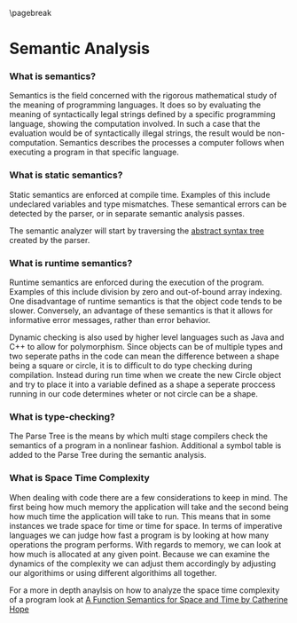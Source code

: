 
\pagebreak

<!---
DO NOT REMOVE THIS COMMENT OR TOPICS LISTED HERE.

This section should cover these topics.
It need not be in this order.

Indicate coverage of topics by copying topic lines verbatim into a comment adjacent to the relevant text.
Covered topics appear twice in a file: here and adjacent to the relevant text.
Uncovered topics appear only once in a file (in this comment).

This command checks whether topic lines appear only once in a file.

    ./check.sh uncovered

TOPICS:

4.1 Overview
4.1.1 Relation to Parse Tree
4.1.1.1 Input from Parser
4.1.1.2 Adds Semantic Information to Parse Tree
4.1.2 Output to Code Generation Phase
4.2 Process
4.2.1 Type Checking
4.2.1.1 Verify Type Constraints
4.2.1.2 Static Checking
4.2.1.2.1 Done at Compile Time
4.2.1.2.2 Dynamic Checking Done at Runtime
4.2.1.2.3 Example Languages
4.2.1.2.3.1 Ada
4.2.1.2.3.2 C++
4.2.1.2.3.3 Java
4.2.1.3 Type Safety
4.2.1.4 Types Specified by the Language Specification
4.2.2 Object Binding
4.2.2.1 Associates Variable with its Definition
4.2.2.2 Resolve Object References
4.2.3 Assignment Operations
4.2.3.1 Data Flow Analysis
4.2.3.2 Definite Assignment Analysis
4.2.3.2.1 Ensures Variable are Assigned Before Used
4.2.3.2.2 Allows Potential Optimization
4.2.4 Produce Errors/Warnings
4.3 Time/Space Complexity

-->


Semantic Analysis
=================

### What is semantics?
<!---
4.1 Overview
-->

Semantics is the field concerned with the rigorous mathematical study of the meaning of programming languages.
It does so by evaluating the meaning of syntactically legal strings defined by a specific programming language, showing the computation involved.
In such a case that the evaluation would be of syntactically illegal strings, the result would be non-computation.
Semantics describes the processes a computer follows when executing a program in that specific language.

### What is static semantics?

<!--
4.2.1.2 Static Checking
4.2.1.2.1 Done at Compile Time
-->

Static semantics are enforced at compile time.
Examples of this include undeclared variables and type mismatches.
These semantical errors can be detected by the parser, or in separate semantic analysis passes.

<!-- I will add more to this section - Mike D -->
The semantic analyzer will start by traversing the [abstract syntax tree](#what-is-an-abstract-syntax-tree) created by the parser.



### What is runtime semantics?

<!--
4.2.1.2.2 Dynamic Checking Done at Runtime
-->

Runtime semantics are enforced during the execution of the program.
Examples of this include division by zero and out-of-bound array indexing.
One disadvantage of runtime semantics is that the object code tends to be slower.
Conversely, an advantage of these semantics is that it allows for informative error messages, rather than error behavior.

Dynamic checking is also used by higher level languages such as Java and C++ to allow for polymorphism.
Since objects can be of multiple types and two seperate paths in the code can mean the difference between a shape being a square or circle, it is to difficult to do type checking during compilation.
Instead during run time when we create the new Circle object and try to place it into a variable defined as a shape a seperate proccess running in our code determines wheter or not circle can be a shape.

### What is type-checking?
<!---
4.1.1 Relation to Parse Tree
-->

The Parse Tree is the means by which multi stage compilers check the semantics of a program in a nonlinear fashion.
Additional a symbol table is added to the Parse Tree during the semantic analysis.

### What is Space Time Complexity
<!--
4.3 Time/Space Complexity
-->
When dealing with code there are a few considerations to keep in mind.
The first being how much memory the application will take and the second being how much time the application will take to run.
This means that in some instances we trade space for time or time for space.
In terms of imperative languages we can judge how fast a program is by looking at how many operations the program performs.
With regards to memory, we can look at how much is allocated at any given point.
Because we can examine the dynamics of the complexity we can adjust them accordingly by adjusting our algorithims or using different algorithims all together.

For a more in depth anaylsis on how to analyze the space time complexity of a program look at 
[A Function Semantics for Space and Time by Catherine Hope](http://www.cs.nott.ac.uk/Research/fop/hope-thesis.pdf)